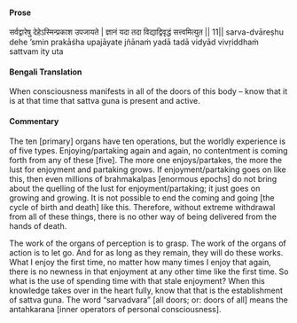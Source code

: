 #### Prose 

सर्वद्वारेषु देहेऽस्मिन्प्रकाश उपजायते |
ज्ञानं यदा तदा विद्याद्विवृद्धं सत्त्वमित्युत || 11||
sarva-dvāreṣhu dehe ’smin prakāśha upajāyate
jñānaṁ yadā tadā vidyād vivṛiddhaṁ sattvam ity uta

 #### Bengali Translation 

When consciousness manifests in all of the doors of this body – know that it is at that time that sattva guna is present and active.

 #### Commentary 

The ten [primary] organs have ten operations, but the worldly experience is of five types. Enjoying/partaking again and again, no contentment is coming forth from any of these [five]. The more one enjoys/partakes, the more the lust for enjoyment and partaking grows. If enjoyment/partaking goes on like this, then even millions of brahmakalpas [enormous epochs] do not bring about the quelling of the lust for enjoyment/partaking; it just goes on growing and growing. It is not possible to end the coming and going [the cycle of birth and death] like this. Therefore, without extreme withdrawal from all of these things, there is no other way of being delivered from the hands of death.

The work of the organs of perception is to grasp. The work of the organs of action is to let go. And for as long as they remain, they will do these works. What I enjoy the first time, no matter how many times I enjoy that again, there is no newness in that enjoyment at any other time like the first time. So what is the use of spending time with that stale enjoyment? When this knowledge takes over in the heart fully, know that that is the establishment of sattva guna. The word “sarvadvara” [all doors; or: doors of all] means the antahkarana [inner operators of personal consciousness].